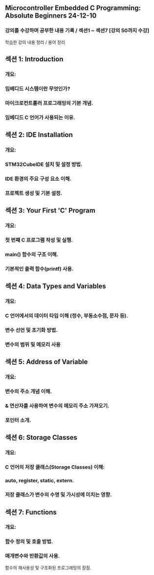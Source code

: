 ## Microcontroller Embedded C Programming: Absolute Beginners 24-12-10

### 강의를 수강하며 공부한 내용 기록 / 섹션1 ~ 섹션7 [강의 50까지 수강]

학습한 강의 내용 정리 / 용어 정리 

## 섹션 1: Introduction
### 개요:
### 임베디드 시스템이란 무엇인가?
### 마이크로컨트롤러 프로그래밍의 기본 개념.
### 임베디드 C 언어가 사용되는 이유.

## 섹션 2: IDE Installation
### 개요:
### STM32CubeIDE 설치 및 설정 방법.
### IDE 환경의 주요 구성 요소 이해.
### 프로젝트 생성 및 기본 설정.

## 섹션 3: Your First 'C' Program
### 개요:
### 첫 번째 C 프로그램 작성 및 실행.
### main() 함수의 구조 이해.
### 기본적인 출력 함수(printf) 사용.

## 섹션 4: Data Types and Variables
### 개요:
### C 언어에서의 데이터 타입 이해 (정수, 부동소수점, 문자 등).
### 변수 선언 및 초기화 방법.
### 변수의 범위 및 메모리 사용

## 섹션 5: Address of Variable
### 개요:
### 변수의 주소 개념 이해.
### & 연산자를 사용하여 변수의 메모리 주소 가져오기.
### 포인터 소개.

## 섹션 6: Storage Classes
### 개요:
### C 언어의 저장 클래스(Storage Classes) 이해:
### auto, register, static, extern.
### 저장 클래스가 변수의 수명 및 가시성에 미치는 영향.

## 섹션 7: Functions
### 개요:
### 함수 정의 및 호출 방법.
### 매개변수와 반환값의 사용.
함수의 재사용성 및 구조화된 프로그래밍의 장점.
